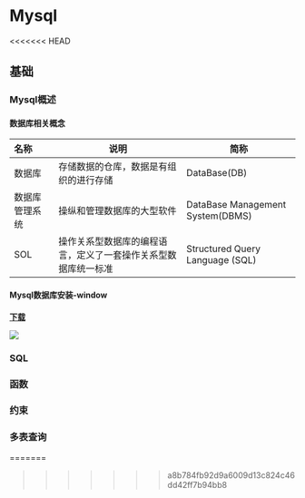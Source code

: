 # Mysql

<<<<<<< HEAD
## 基础

### Mysql概述

#### **数据库相关概念**

| 名称           | 说明                                                         | 简称                             |
| :------------- | ------------------------------------------------------------ | -------------------------------- |
| 数据库         | 存储数据的仓库，数据是有组织的进行存储                       | DataBase(DB)                     |
| 数据库管理系统 | 操纵和管理数据库的大型软件                                   | DataBase Management System(DBMS) |
| SOL            | 操作关系型数据库的编程语言，定义了一套操作关系型数据库统一标准 | Structured Query Language (SQL)  |

#### **Mysql数据库安装-window**

**[下载](https://dev.mysql.com/downloads/windows/installer/8.0.html)**



![](/mysql/image/1718957646940.jpg)









### SQL



### 函数



### 约束



### 多表查询
=======
>>>>>>> a8b784fb92d9a6009d13c824c46dd42ff7b94bb8

